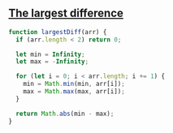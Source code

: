 ## [The largest difference](https://bigfrontend.dev/problem/Find-the-largest-difference)

<!-- notecardId: 1740217479766 -->

```js
function largestDiff(arr) {
  if (arr.length < 2) return 0;

  let min = Infinity;
  let max = -Infinity;

  for (let i = 0; i < arr.length; i += 1) {
    min = Math.min(min, arr[i]);
    max = Math.max(max, arr[i]);
  }

  return Math.abs(min - max);
}
```
